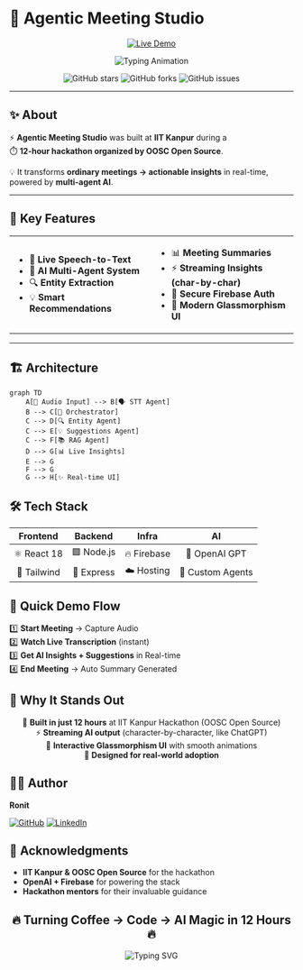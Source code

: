 # 🤖 Agentic Meeting Studio

<div align="center">

[![Live Demo](https://img.shields.io/badge/🚀%20Live%20Demo-Visit%20Now-brightgreen?style=for-the-badge&logo=vercel&logoColor=white)](https://agentic-meeting-studio.web.app/)

<p align="center">
  <img src="https://readme-typing-svg.herokuapp.com?font=Fira+Code&weight=600&size=26&pause=1000&color=00C4FF&center=true&vCenter=true&width=800&lines=AI-Powered+Meeting+Intelligence;Built+in+12+Hours+at+IIT+Kanpur+🚀;Real-time+Transcription+%2B+Insights;Multi-Agent+Architecture+Working+Live" alt="Typing Animation" />
</p>

![GitHub stars](https://img.shields.io/github/stars/Ronit-bby/agentic-live-sales?style=for-the-badge&color=yellow) 
![GitHub forks](https://img.shields.io/github/forks/Ronit-bby/agentic-live-sales?style=for-the-badge&color=orange) 
![GitHub issues](https://img.shields.io/github/issues/Ronit-bby/agentic-live-sales?style=for-the-badge&color=red)

</div>

---

## ✨ About

⚡ **Agentic Meeting Studio** was built at **IIT Kanpur** during a  
⏱️ **12-hour hackathon organized by OOSC Open Source**.  

💡 It transforms **ordinary meetings → actionable insights** in real-time, powered by **multi-agent AI**.

---

## 🚀 Key Features

<table>
<tr>
<td width="50%">

- 🎤 **Live Speech-to-Text**  
- 🤖 **AI Multi-Agent System**  
- 🔍 **Entity Extraction**  
- 💡 **Smart Recommendations**  

</td>
<td width="50%">

- 📊 **Meeting Summaries**  
- ⚡ **Streaming Insights (char-by-char)**  
- 🔐 **Secure Firebase Auth**  
- 🎨 **Modern Glassmorphism UI**  

</td>
</tr>
</table>

---



## 🏗️ Architecture

```mermaid
graph TD
    A[🎤 Audio Input] --> B[🗣️ STT Agent]
    B --> C[🤖 Orchestrator]
    C --> D[🔍 Entity Agent]
    C --> E[💡 Suggestions Agent]
    C --> F[📚 RAG Agent]
    D --> G[📊 Live Insights]
    E --> G
    F --> G
    G --> H[✨ Real-time UI]
```

## 🛠️ Tech Stack

<div align="center">

| Frontend | Backend | Infra | AI |
|:--------:|:-------:|:-----:|:--:|
| ⚛️ React 18 | 🟩 Node.js | 🔥 Firebase | 🤯 OpenAI GPT |
| 🎨 Tailwind | 🚀 Express | ☁️ Hosting | 🧠 Custom Agents |

</div>

## 🎯 Quick Demo Flow

1️⃣ **Start Meeting** → Capture Audio  
2️⃣ **Watch Live Transcription** (instant)  
3️⃣ **Get AI Insights + Suggestions** in Real-time  
4️⃣ **End Meeting** → Auto Summary Generated  

## 🌟 Why It Stands Out

<div align="center">

💎 **Built in just 12 hours** at IIT Kanpur Hackathon (OOSC Open Source)  
⚡ **Streaming AI output** (character-by-character, like ChatGPT)  
🎨 **Interactive Glassmorphism UI** with smooth animations  
🤝 **Designed for real-world adoption**  

</div>



## 👨‍💻 Author

**Ronit**

[![GitHub](https://img.shields.io/badge/GitHub-100000?style=for-the-badge&logo=github&logoColor=white)](https://github.com/Ronit-bby)
[![LinkedIn](https://img.shields.io/badge/LinkedIn-0077B5?style=for-the-badge&logo=linkedin&logoColor=white)](https://linkedin.com/in/ronit-bby)

## 🙏 Acknowledgments

- **IIT Kanpur & OOSC Open Source** for the hackathon
- **OpenAI + Firebase** for powering the stack
- **Hackathon mentors** for their invaluable guidance

<div align="center">

## 🔥 Turning Coffee → Code → AI Magic in 12 Hours 🔥

<img src="https://readme-typing-svg.herokuapp.com?font=Fira+Code&weight=600&size=22&pause=1000&color=FF5733&center=true&vCenter=true&width=600&lines=Hackathon+Built;Mentor+Impressing;Prize+Winning+💯" alt="Typing SVG" />

</div>